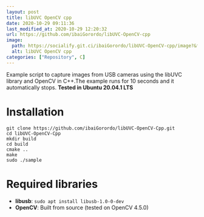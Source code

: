 ```yaml
---
layout: post
title: libUVC OpenCV cpp
date: 2020-10-29 09:11:36 
last_modified_at: 2020-10-29 12:20:32 
url: https://github.com/ibaiGorordo/libUVC-OpenCV-cpp
image:
  path: https://socialify.git.ci/ibaiGorordo/libUVC-OpenCV-cpp/image?&forks=1&issues=1&language=1&name=1&owner=1&stargazers=1&theme=Light
  alt: libUVC OpenCV cpp
categories: ["Repository", C]
---
```

Example script to capture images from USB cameras using the libUVC library and OpenCV in C++.The example runs for 10 seconds and it automatically stops.
**Tested in Ubuntu 20.04.1 LTS**

# Installation
```
git clone https://github.com/ibaiGorordo/libUVC-OpenCV-Cpp.git 
cd libUVC-OpenCV-Cpp
mkdir build
cd build
cmake ..
make
sudo ./sample

```

# Required libraries
* **libusb**: ```sudo apt install libusb-1.0-0-dev```
* **OpenCV**: Built from source (tested on OpenCV 4.5.0)
